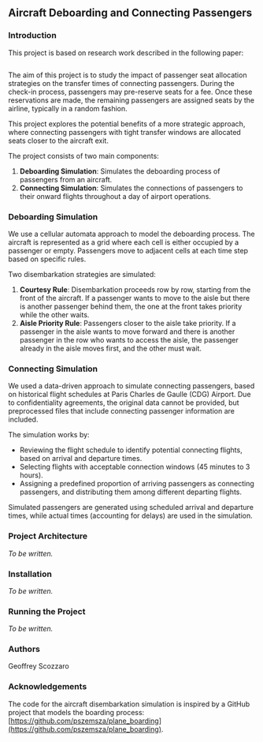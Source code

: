 ## Aircraft Deboarding and Connecting Passengers

### Introduction

This project is based on research work described in the following paper:  
```
```

The aim of this project is to study the impact of passenger seat allocation strategies on the transfer times of connecting passengers. During the check-in process, passengers may pre-reserve seats for a fee. Once these reservations are made, the remaining passengers are assigned seats by the airline, typically in a random fashion.

This project explores the potential benefits of a more strategic approach, where connecting passengers with tight transfer windows are allocated seats closer to the aircraft exit.

The project consists of two main components:
1. **Deboarding Simulation**: Simulates the deboarding process of passengers from an aircraft.
2. **Connecting Simulation**: Simulates the connections of passengers to their onward flights throughout a day of airport operations.

### Deboarding Simulation

We use a cellular automata approach to model the deboarding process. The aircraft is represented as a grid where each cell is either occupied by a passenger or empty. Passengers move to adjacent cells at each time step based on specific rules.

Two disembarkation strategies are simulated:
1. **Courtesy Rule**: Disembarkation proceeds row by row, starting from the front of the aircraft. If a passenger wants to move to the aisle but there is another passenger behind them, the one at the front takes priority while the other waits.
2. **Aisle Priority Rule**: Passengers closer to the aisle take priority. If a passenger in the aisle wants to move forward and there is another passenger in the row who wants to access the aisle, the passenger already in the aisle moves first, and the other must wait.

### Connecting Simulation

We used a data-driven approach to simulate connecting passengers, based on historical flight schedules at Paris Charles de Gaulle (CDG) Airport. Due to confidentiality agreements, the original data cannot be provided, but preprocessed files that include connecting passenger information are included.

The simulation works by:
- Reviewing the flight schedule to identify potential connecting flights, based on arrival and departure times.
- Selecting flights with acceptable connection windows (45 minutes to 3 hours).
- Assigning a predefined proportion of arriving passengers as connecting passengers, and distributing them among different departing flights.

Simulated passengers are generated using scheduled arrival and departure times, while actual times (accounting for delays) are used in the simulation.

### Project Architecture
*To be written.*

### Installation
*To be written.*

### Running the Project
*To be written.*

### Authors
Geoffrey Scozzaro

### Acknowledgements
The code for the aircraft disembarkation simulation is inspired by a GitHub project that models the boarding process: [https://github.com/pszemsza/plane_boarding](https://github.com/pszemsza/plane_boarding).


